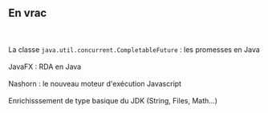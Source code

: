 ## En vrac
<br><br>
La classe `java.util.concurrent.CompletableFuture` : les promesses en Java
<br><br>
JavaFX : RDA en Java
<br><br>
Nashorn : le nouveau moteur d'exécution Javascript
<br><br>
Enrichisssement de type basique du JDK (String, Files, Math...)
<br><br>